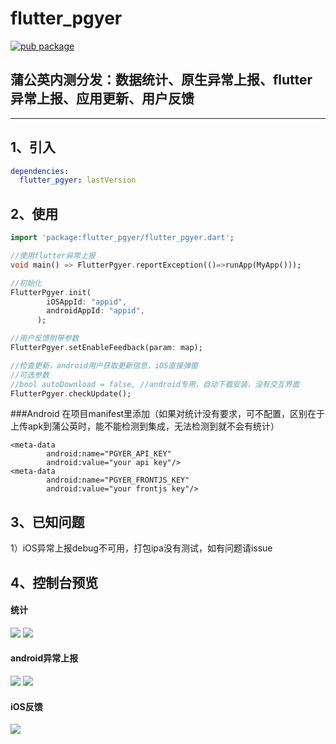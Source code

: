 # flutter_pgyer
[![pub package](https://img.shields.io/pub/v/flutter_pgyer.svg)](https://pub.dartlang.org/packages/flutter_pgyer)

## 蒲公英内测分发：数据统计、原生异常上报、flutter异常上报、应用更新、用户反馈

---

1、引入
--
```yaml
dependencies:
  flutter_pgyer: lastVersion
```

2、使用
----
```dart
import 'package:flutter_pgyer/flutter_pgyer.dart';

//使用flutter异常上报
void main() => FlutterPgyer.reportException(()=>runApp(MyApp()));

//初始化
FlutterPgyer.init(
        iOSAppId: "appid",
        androidAppId: "appid",
      );

//用户反馈附带参数
FlutterPgyer.setEnableFeedback(param: map);

//检查更新，android用户获取更新信息，iOS直接弹窗
//可选参数
//bool autoDownload = false, //android专用，自动下载安装，没有交互界面
FlutterPgyer.checkUpdate();
```
###Android 
在项目manifest里添加（如果对统计没有要求，可不配置，区别在于上传apk到蒲公英时，能不能检测到集成，无法检测到就不会有统计）
```
<meta-data
        android:name="PGYER_API_KEY"
        android:value="your api key"/>
<meta-data
        android:name="PGYER_FRONTJS_KEY"
        android:value="your frontjs key"/>
```
3、已知问题
----
1）iOS异常上报debug不可用，打包ipa没有测试，如有问题请issue

4、控制台预览
----
#### 统计
![](https://github.com/crazecoder/flutter_pgyer/blob/master/screenshot/1.png)
![](https://github.com/crazecoder/flutter_pgyer/blob/master/screenshot/5.png)
#### android异常上报
![](https://github.com/crazecoder/flutter_pgyer/blob/master/screenshot/2.png)
![](https://github.com/crazecoder/flutter_pgyer/blob/master/screenshot/3.png)
#### iOS反馈
![](https://github.com/crazecoder/flutter_pgyer/blob/master/screenshot/6.png)



